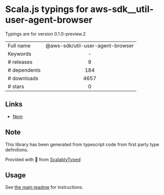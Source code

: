 
# Scala.js typings for aws-sdk__util-user-agent-browser

Typings are for version 0.1.0-preview.2



|                    |                 |
| ------------------ | :-------------: |
| Full name          | @aws-sdk/util-user-agent-browser |
| Keywords           | - |
| # releases         | 9 |
| # dependents       | 184 |
| # downloads        | 4657 |
| # stars            | 0 |

## Links
- [Npm](https://www.npmjs.com/package/%40aws-sdk%2Futil-user-agent-browser)
    


## Note
This library has been generated from typescript code from first party type definitions.

Provided with :purple_heart: from [ScalablyTyped](https://github.com/oyvindberg/ScalablyTyped)

## Usage
See [the main readme](../../readme.md) for instructions.


